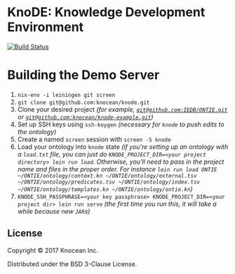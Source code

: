 # KnoDE: Knowledge Development Environment

[![Build Status](https://travis-ci.org/knocean/knode.svg?branch=master)](https://travis-ci.org/knocean/knode)

# Building the Demo Server

1. `nix-env -i leiningen git screen`
2. `git clone git@github.com:knocean/knode.git`
3. Clone your desired project _(for example, [`git@github.com:IEDB/ONTIE.git`](https://github.com/IEDB/ONTIE) or [`git@github.com:knocean/knode-example.git`](https://github.com/knocean/knode-example))_
4. Set up SSH keys using `ssh-keygen` _(necessary for `knode` to push edits to the ontology)_
5. Create a named `screen` session with `screen -S knode`
6. Load your ontology into `knode` state _(if you're setting up an ontology with a `load.txt` file, you can just do `KNODE_PROJECT_DIR=<your project directory> lein run load`. Otherwise, you'll need to pass in the project name and files in the proper order. For instance `lein run load ONTIE ~/ONTIE/ontology/context.kn ~/ONTIE/ontology/external.tsv ~/ONTIE/ontology/predicates.tsv ~/ONTIE/ontology/index.tsv ~/ONTIE/ontology/templates.kn ~/ONTIE/ontology/ontie.kn`)_
7. `KNODE_SSH_PASSPHRASE=<your key passphrase> KNODE_PROJECT_DIR=<your project dir> lein run serve` _(the first time you run this, it will take a while because new `JAR`s)_

## License

Copyright © 2017 Knocean Inc.

Distributed under the BSD 3-Clause License.

